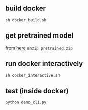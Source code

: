 ## build docker
`sh docker_build.sh`
## get pretrained model
from [here](https://github.com/CorentinJ/Real-Time-Voice-Cloning/wiki/Pretrained-models)
`unzip pretrained.zip`
## run docker interactively
`sh docker_interactive.sh`
## test (inside docker)
`python demo_cli.py`
